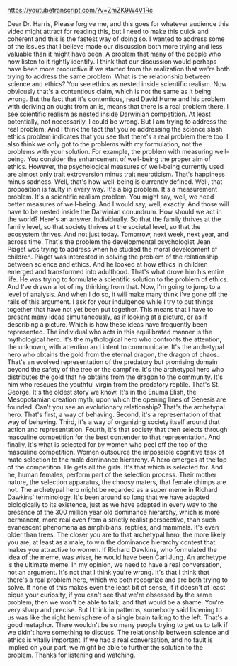 https://youtubetranscript.com/?v=ZmZK9W4V1Rc

 Dear Dr. Harris, Please forgive me, and this goes for whatever audience this video might attract for reading this, but I need to make this quick and coherent and this is the fastest way of doing so. I wanted to address some of the issues that I believe made our discussion both more trying and less valuable than it might have been. A problem that many of the people who now listen to it rightly identify. I think that our discussion would perhaps have been more productive if we started from the realization that we're both trying to address the same problem. What is the relationship between science and ethics? You see ethics as nested inside scientific realism. Now obviously that's a contentious claim, which is not the same as it being wrong. But the fact that it's contentious, read David Hume and his problem with deriving an ought from an is, means that there is a real problem there. I see scientific realism as nested inside Darwinian competition. At least potentially, not necessarily. I could be wrong. But I am trying to address the real problem. And I think the fact that you're addressing the science slash ethics problem indicates that you see that there's a real problem there too. I also think we only got to the problems with my formulation, not the problems with your solution. For example, the problem with measuring well-being. You consider the enhancement of well-being the proper aim of ethics. However, the psychological measures of well-being currently used are almost only trait extroversion minus trait neuroticism. That's happiness minus sadness. Well, that's how well-being is currently defined. Well, that proposition is faulty in every way. It's a big problem. It's a measurement problem. It's a scientific realism problem. You might say, well, we need better measures of well-being. And I would say, well, exactly. And those will have to be nested inside the Darwinian conundrum. How should we act in the world? Here's an answer. Individually. So that the family thrives at the family level, so that society thrives at the societal level, so that the ecosystem thrives. And not just today. Tomorrow, next week, next year, and across time. That's the problem the developmental psychologist Jean Piaget was trying to address when he studied the moral development of children. Piaget was interested in solving the problem of the relationship between science and ethics. And he looked at how ethics in children emerged and transformed into adulthood. That's what drove him his entire life. He was trying to formulate a scientific solution to the problem of ethics. And I've drawn a lot of my thinking from that. Now, I'm going to jump to a level of analysis. And when I do so, it will make many think I've gone off the rails of this argument. I ask for your indulgence while I try to put things together that have not yet been put together. This means that I have to present many ideas simultaneously, as if looking at a picture, or as if describing a picture. Which is how these ideas have frequently been represented. The individual who acts in this equilibrated manner is the mythological hero. It's the mythological hero who confronts the attention, the unknown, with attention and intent to communicate. It's the archetypal hero who obtains the gold from the eternal dragon, the dragon of chaos. That's an evolved representation of the predatory but promising domain beyond the safety of the tree or the campfire. It's the archetypal hero who distributes the gold that he obtains from the dragon to the community. It's him who rescues the youthful virgin from the predatory reptile. That's St. George. It's the oldest story we know. It's in the Enuma Elish, the Mesopotamian creation myth, upon which the opening lines of Genesis are founded. Can't you see an evolutionary relationship? That's the archetypal hero. That's first, a way of behaving. Second, it's a representation of that way of behaving. Third, it's a way of organizing society itself around that action and representation. Fourth, it's that society that then selects through masculine competition for the best contender to that representation. And finally, it's what is selected for by women who peel off the top of the masculine competition. Women outsource the impossible cognitive task of mate selection to the male dominance hierarchy. A hero emerges at the top of the competition. He gets all the girls. It's that which is selected for. And he, human females, perform part of the selection process. Their mother nature, the selection apparatus, the choosy maters, that female chimps are not. The archetypal hero might be regarded as a super meme in Richard Dawkins' terminology. It's been around so long that we have adapted biologically to its existence, just as we have adapted in every way to the presence of the 300 million year old dominance hierarchy, which is more permanent, more real even from a strictly realist perspective, than such evanescent phenomena as amphibians, reptiles, and mammals. It's even older than trees. The closer you are to that archetypal hero, the more likely you are, at least as a male, to win the dominance hierarchy contest that makes you attractive to women. If Richard Dawkins, who formulated the idea of the meme, was wiser, he would have been Carl Jung. An archetype is the ultimate meme. In my opinion, we need to have a real conversation, not an argument. It's not that I think you're wrong. It's that I think that there's a real problem here, which we both recognize and are both trying to solve. If none of this makes even the least bit of sense, if it doesn't at least pique your curiosity, if you can't see that we're obsessed by the same problem, then we won't be able to talk, and that would be a shame. You're very sharp and precise. But I think in patterns, somebody said listening to us was like the right hemisphere of a single brain talking to the left. That's a good metaphor. There wouldn't be so many people trying to get us to talk if we didn't have something to discuss. The relationship between science and ethics is vitally important. If we had a real conversation, and no fault is implied on your part, we might be able to further the solution to the problem. Thanks for listening and watching.